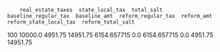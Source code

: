         real_estate_taxes  state_local_tax  total_salt  baseline_regular_tax  baseline_amt  reform_regular_tax  reform_amt  reform_state_local_tax  reform_total_salt
100            10000.0          4951.75    14951.75           6154.657715           0.0         6154.657715         0.0                 4951.75           14951.75